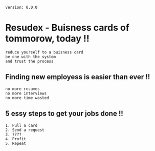 `version: 0.0.0`

# Resudex - Buisness cards of tommorow, today !!

    reduce yourself to a buisness card
    be one with the system
    and trust the process

## Finding new employess is easier than ever !!

    no more resumes
    no more interviews
    no more time wasted

## 5 essy steps to get your jobs done !!

    1. Pull a card
    2. Send a request
    3. ????
    4. Profit
    5. Repeat
